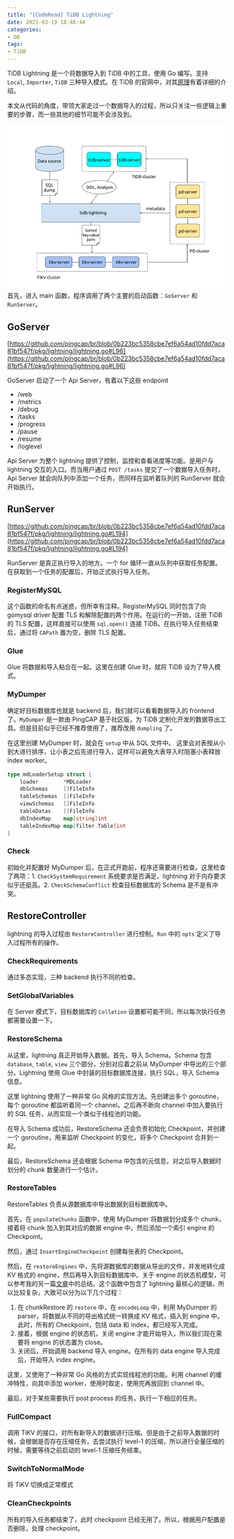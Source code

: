 ```yaml
---
title: "[CodeRead] TiDB Lightning"
date: 2021-03-19 18:48:44
categories:
- DB
tags:
- TiDB
---
```


TiDB Lightning 是一个将数据导入到 TiDB 中的工具，使用 Go 编写。支持 `Local`, `Importer`, `TiDB` 三种导入模式。在 TiDB 的官网中，对其[原理]()有着详细的介绍。

本文从代码的角度，带领大家走过一个数据导入的过程，所以只关注一些逻辑上重要的步骤，而一些其他的细节可能不会涉及到。
<!-- more -->

![](/asset/tidb-lightning/1.png)
首先，进入 main 函数，程序调用了两个主要的启动函数：`GoServer` 和 `RunServer`。

## GoServer

[https://github.com/pingcap/br/blob/0b223bc5358cbe7ef6a54ad10fdd7aca81bf547f/pkg/lightning/lightning.go#L96](https://github.com/pingcap/br/blob/0b223bc5358cbe7ef6a54ad10fdd7aca81bf547f/pkg/lightning/lightning.go#L96)

GoServer 启动了一个 Api Server，有着以下这些 endpoint
- /web
- /metrics
- /debug
- /tasks
- /progress
- /pause
- /resume
- /loglevel

Api Server 为整个 lightning 提供了控制，监控和查看进度等功能。是用户与 lightning 交互的入口。而当用户通过 `POST /tasks` 提交了一个数据导入任务时，Api Server 就会向队列中添加一个任务，而同样在监听着队列的 RunServer 就会开始执行。

## RunServer

[https://github.com/pingcap/br/blob/0b223bc5358cbe7ef6a54ad10fdd7aca81bf547f/pkg/lightning/lightning.go#L194](https://github.com/pingcap/br/blob/0b223bc5358cbe7ef6a54ad10fdd7aca81bf547f/pkg/lightning/lightning.go#L194)

RunServer 是真正执行导入的地方。一个 for 循环一直从队列中获取任务配置。在获取到一个任务的配置后，开始正式执行导入任务。

### RegisterMySQL

这个函数的命名有点迷惑，但所幸有注释。RegisterMySQL 同时包含了向 gomysql driver 配置 TLS 和解除配置的两个作用。在运行的一开始，注册 TiDB 的 TLS 配置，这样直接可以使用 `sql.open()` 连接 TiDB。在执行导入任务结束后，通过将 `CAPath` 置为空，删除 TLS 配置。

### Glue

Glue 将数据和导入粘合在一起。这里在创建 Glue 时，就将 TiDB 设为了导入模式。

### MyDumper

确定好目标数据库也就是 backend 后，我们就可以看看数据导入的 frontend 了。`MyDumper` 是一款由 PingCAP 基于社区版，为 TiDB 定制化开发的数据导出工具。但是目前似乎已经不推荐使用了，推荐改用 `dumpling` 了。

在这里创建 MyDumper 时，就会在 `setup` 中从 SQL 文件中。 这里会对表按从小到大进行排序，让小表之后先进行导入，这样可以避免大表导入时阻塞小表释放 index worker。

```go
type mdLoaderSetup struct {
	loader        *MDLoader
	dbSchemas     []FileInfo
	tableSchemas  []FileInfo
	viewSchemas   []FileInfo
	tableDatas    []FileInfo
	dbIndexMap    map[string]int
	tableIndexMap map[filter.Table]int
}
```

### Check

初始化并配置好 MyDumper 后，在正式开跑前，程序还需要进行检查。这里检查了两项：1. `CheckSystemRequirement` 系统要求是否满足，lightning 对于内存要求似乎还挺高。2. `CheckSchemaConflict` 检查目标数据库的 Schema 是不是有冲突。

## RestoreController

lightning 的导入过程由 `RestoreController` 进行控制。`Run` 中的 `opts` 定义了导入过程所有的操作。

### CheckRequirements

通过多态实现，三种 backend 执行不同的检查。

### SetGlobalVariables

在 Server 模式下，目标数据库的 `Collation` 设置都可能不同，所以每次执行任务都需要设置一下。

### RestoreSchema

从这里，lightning 真正开始导入数据。首先，导入 Schema。Schema 包含 `database`, `table`, `view` 三个部分，分别对应着之前从 MyDumper 中导出的三个部分。Lightning 使用 Glue 中封装的目标数据库连接，执行 SQL，导入 Schema 信息。

这里 lightning 使用了一种非常 Go 风格的实现方法。先创建出多个 goroutine，每个 goroutine 都监听着同一个 channel。之后再不断向 channel 中加入要执行的 SQL 任务，从而实现一个类似于线程池的功能。

在导入 Schema 成功后，RestoreSchema 还会负责初始化 Checkpoint，并创建一个 goroutine，用来监听 Checkpoint 的变化，将多个 Checkpoint 合并到一起。

最后，RestoreSchema 还会根据 Schema 中包含的元信息，对之后导入数据时划分的 chunk 数量进行一个估计。

### RestoreTables

RestoreTables 负责从源数据库中导出数据到目标数据库中。

首先，在 `populateChunks` 函数中，使用 MyDumper 将数据划分成多个 chunk，接着将 chunk 加入到其对应的数据 engine 中。然后添加一个索引 engine 的 Checkpoint。

然后，通过 `InsertEngineCheckpoint` 创建每张表的 Checkpoint。

然后，在 `restoreEngines` 中，先将源数据库的数据从导出的文件，并发地转化成 KV 格式的 engine，然后再导入到目标数据库中。关于 engine 的状态机模型，可以参考我的另一篇[文章](https://blog.abingcbc.cn/2021/03/17/tikv-importer)中的总结。这个函数中包含了 lightning 最核心的逻辑，所以比较复杂，大致可以分为以下几个过程：

1. 在 chunkRestore 的 `restore` 中，在 `encodeLoop` 中，利用 MyDumper 的 parser，将数据从不同的导出格式统一转换成 KV 格式，插入到 engine 中。此时，所有的 Checkpoint，包括 data 和 index，都已经写入完成。
2. 接着，根据 engine 的状态机，关闭 engine 才能开始导入，所以我们现在需要将 engine 的状态置为 close。
3. 关闭后，开始调用 backend 导入 engine。在所有的 data engine 导入完成后，开始导入 index engine。

这里，又使用了一种非常 Go 风格的方式实现线程池的功能。利用 channel 的缓冲特性，向其中添加 worker，使用时取走，使用完再放回到 channel 中。

最后，对于某些需要执行 post process 的任务，执行一下相应的任务。

### FullCompact

调用 TiKV 的接口，对所有新导入的数据进行压缩。但是由于之前导入数据的时候，会根据是否存在压缩任务，去尝试执行 level-1 的压缩，所以进行全量压缩的时候，需要等待之前启动的 level-1 压缩任务结束。

### SwitchToNormalMode

将 TiKV 切换成正常模式

### CleanCheckpoints

所有的导入任务都结束了，此时 checkpoint 已经无用了。所以，根据用户配置是否删除，处理 checkpoint。